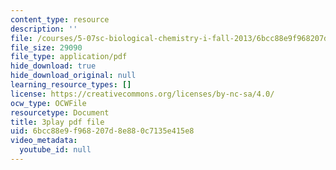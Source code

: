 ```yaml
---
content_type: resource
description: ''
file: /courses/5-07sc-biological-chemistry-i-fall-2013/6bcc88e9f968207d8e880c7135e415e8_VykaDbJIb8A.pdf
file_size: 29090
file_type: application/pdf
hide_download: true
hide_download_original: null
learning_resource_types: []
license: https://creativecommons.org/licenses/by-nc-sa/4.0/
ocw_type: OCWFile
resourcetype: Document
title: 3play pdf file
uid: 6bcc88e9-f968-207d-8e88-0c7135e415e8
video_metadata:
  youtube_id: null
---
```

